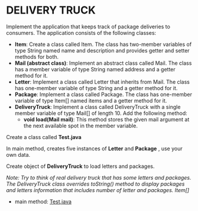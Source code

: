 # DELIVERY TRUCK

Implement the application that keeps track of package deliveries to consumers. The application consists of the following classes:
* **Item**: Create a class called Item. The class has two-member variables of type String named name and description and provides getter and setter methods for both.
* **Mail (abstract class)**: Implement an abstract class called Mail. The class has a member variable of type String named address and a getter method for it.
* **Letter**: Implement a class called Letter that inherits from Mail. The class has one-member variable of type String and a getter method for it.
* **Package**: Implement a class called Package. The class has one-member variable of type Item[] named items and a getter method for it.
* **DeliveryTruck**: Implement a class called DeliveryTruck with a single member variable of type Mail[] of length 10. Add the following method:
  * **void load(Mail mail)**: This method stores the given mail argument at the next available spot in the member variable.

Create a class called **Test.java**

In main method, creates five instances of **Letter** and **Package** , use your own data. 

Create object of **DeliveryTruck** to load letters and packages.

*Note: Try to think of real delivery truck that has some letters and packages.
The DeliveryTruck class overrides toString() method to display
packages and letters information that includes number of letter and packages.
Item[]*

* main method: [Test.java](Test.java)
